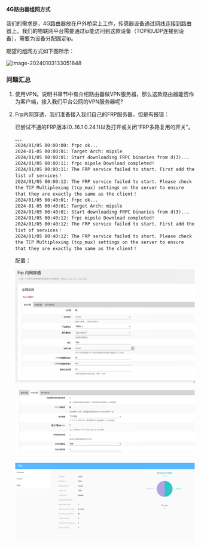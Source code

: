 #### 4G路由器组网方式

我们的需求是，4G路由器放在户外桥梁上工作，传感器设备通过网线连接到路由器上。我们的物联网平台需要通过ip能访问到这款设备（TCP和UDP连接到设备），需要为设备分配固定ip。

期望的组网方式如下图所示：

![image-20240103133051848](C:\Users\yww08\AppData\Roaming\Typora\typora-user-images\image-20240103133051848.png)





### 问题汇总



1. 使用VPN。说明书章节中有介绍路由器做VPN服务器，那么这款路由器能否作为客户端，接入我们平台公网的VPN服务器呢?

   

2. Frp内网穿透，我们准备接入我们自己的FRP服务器，但是有报错：

   已尝试不通的FRP版本(0..16.1  0.24.1)以及打开或关闭“FRP多路复用的开关”。

   ```code
   。。。
   2024/01/05 00:00:00: frpc ok...
   2024-01-05 00:00:01: Target Arch: mipsle
   2024/01/05 00:00:01: Start downloading FRPC binaries from d(3)...
   2024/01/05 00:00:11: frpc mipsle Download completed!
   2024/01/05 00:00:11: The FRP service failed to start. First add the list of services！
   2024/01/05 00:00:12: The FRP service failed to start. Please check the TCP Multiplexing (tcp_mux) settings on the server to ensure that they are exactly the same as the client！
   2024/01/05 00:40:01: frpc ok...
   2024-01-05 00:40:01: Target Arch: mipsle
   2024/01/05 00:40:01: Start downloading FRPC binaries from d(3)...
   2024/01/05 00:40:12: frpc mipsle Download completed!
   2024/01/05 00:40:12: The FRP service failed to start. First add the list of services！
   2024/01/05 00:40:12: The FRP service failed to start. Please check the TCP Multiplexing (tcp_mux) settings on the server to ensure that they are exactly the same as the client！
   
   ```
   
   配置：
   
   ![image-20240105085739202](imgs/4G路由器组网方式/image-20240105085739202.png)
   
   ![image-20240105085927451](imgs/4G路由器组网方式/image-20240105085927451.png)
   
   
   
   ![image-20240105085547772](imgs/4G路由器组网方式/image-20240105085547772.png)

